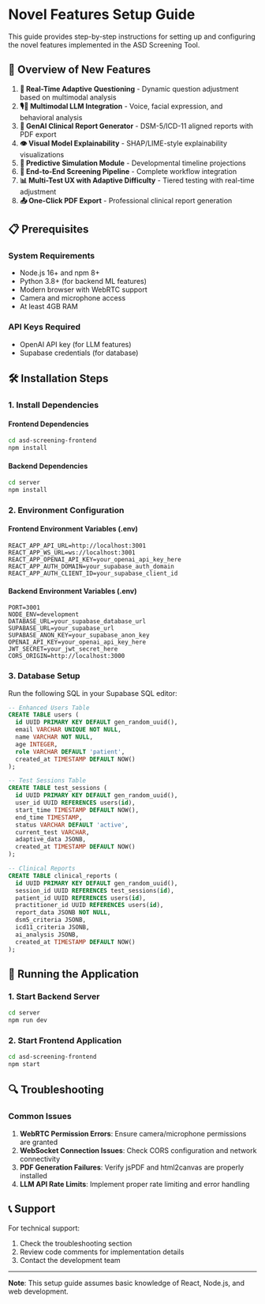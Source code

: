 # Novel Features Setup Guide

This guide provides step-by-step instructions for setting up and configuring the novel features implemented in the ASD Screening Tool.

## 🚀 Overview of New Features

1. **🔁 Real-Time Adaptive Questioning** - Dynamic question adjustment based on multimodal analysis
2. **🎙️🧠 Multimodal LLM Integration** - Voice, facial expression, and behavioral analysis
3. **📑 GenAI Clinical Report Generator** - DSM-5/ICD-11 aligned reports with PDF export
4. **👁️ Visual Model Explainability** - SHAP/LIME-style explainability visualizations
5. **🔮 Predictive Simulation Module** - Developmental timeline projections
6. **🔗 End-to-End Screening Pipeline** - Complete workflow integration
7. **📊 Multi-Test UX with Adaptive Difficulty** - Tiered testing with real-time adjustment
8. **📤 One-Click PDF Export** - Professional clinical report generation

## 📋 Prerequisites

### System Requirements
- Node.js 16+ and npm 8+
- Python 3.8+ (for backend ML features)
- Modern browser with WebRTC support
- Camera and microphone access
- At least 4GB RAM

### API Keys Required
- OpenAI API key (for LLM features)
- Supabase credentials (for database)

## 🛠️ Installation Steps

### 1. Install Dependencies

#### Frontend Dependencies
```bash
cd asd-screening-frontend
npm install
```

#### Backend Dependencies
```bash
cd server
npm install
```

### 2. Environment Configuration

#### Frontend Environment Variables (.env)
```env
REACT_APP_API_URL=http://localhost:3001
REACT_APP_WS_URL=ws://localhost:3001
REACT_APP_OPENAI_API_KEY=your_openai_api_key_here
REACT_APP_AUTH_DOMAIN=your_supabase_auth_domain
REACT_APP_AUTH_CLIENT_ID=your_supabase_client_id
```

#### Backend Environment Variables (.env)
```env
PORT=3001
NODE_ENV=development
DATABASE_URL=your_supabase_database_url
SUPABASE_URL=your_supabase_url
SUPABASE_ANON_KEY=your_supabase_anon_key
OPENAI_API_KEY=your_openai_api_key_here
JWT_SECRET=your_jwt_secret_here
CORS_ORIGIN=http://localhost:3000
```

### 3. Database Setup

Run the following SQL in your Supabase SQL editor:

```sql
-- Enhanced Users Table
CREATE TABLE users (
  id UUID PRIMARY KEY DEFAULT gen_random_uuid(),
  email VARCHAR UNIQUE NOT NULL,
  name VARCHAR NOT NULL,
  age INTEGER,
  role VARCHAR DEFAULT 'patient',
  created_at TIMESTAMP DEFAULT NOW()
);

-- Test Sessions Table
CREATE TABLE test_sessions (
  id UUID PRIMARY KEY DEFAULT gen_random_uuid(),
  user_id UUID REFERENCES users(id),
  start_time TIMESTAMP DEFAULT NOW(),
  end_time TIMESTAMP,
  status VARCHAR DEFAULT 'active',
  current_test VARCHAR,
  adaptive_data JSONB,
  created_at TIMESTAMP DEFAULT NOW()
);

-- Clinical Reports
CREATE TABLE clinical_reports (
  id UUID PRIMARY KEY DEFAULT gen_random_uuid(),
  session_id UUID REFERENCES test_sessions(id),
  patient_id UUID REFERENCES users(id),
  practitioner_id UUID REFERENCES users(id),
  report_data JSONB NOT NULL,
  dsm5_criteria JSONB,
  icd11_criteria JSONB,
  ai_analysis JSONB,
  created_at TIMESTAMP DEFAULT NOW()
);
```

## 🚀 Running the Application

### 1. Start Backend Server
```bash
cd server
npm run dev
```

### 2. Start Frontend Application
```bash
cd asd-screening-frontend
npm start
```

## 🔍 Troubleshooting

### Common Issues

1. **WebRTC Permission Errors**: Ensure camera/microphone permissions are granted
2. **WebSocket Connection Issues**: Check CORS configuration and network connectivity
3. **PDF Generation Failures**: Verify jsPDF and html2canvas are properly installed
4. **LLM API Rate Limits**: Implement proper rate limiting and error handling

## 📞 Support

For technical support:
1. Check the troubleshooting section
2. Review code comments for implementation details
3. Contact the development team

---

**Note**: This setup guide assumes basic knowledge of React, Node.js, and web development. 